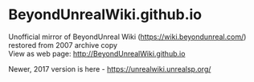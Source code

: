# BeyondUnrealWiki.github.io
Unofficial mirror of BeyondUnreal Wiki (https://wiki.beyondunreal.com/) restored from 2007 archive copy  
View as web page: http://BeyondUnrealWiki.github.io
  
Newer, 2017 version is here - https://unrealwiki.unrealsp.org/
  


